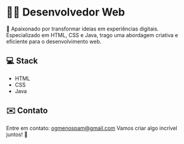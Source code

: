 # 👨‍💻 Desenvolvedor Web

🚀 Apaixonado por transformar ideias em experiências digitais. Especializado em HTML, CSS e Java, trago uma abordagem criativa e eficiente para o desenvolvimento web.

## 💻 Stack
- HTML
- CSS
- Java

## ✉️ Contato
Entre em contato: ogmenospam@gmail.com
Vamos criar algo incrível juntos! 🚀
